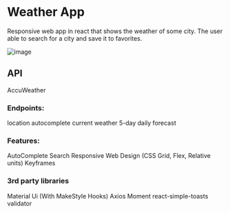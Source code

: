 # Weather App

Responsive web app in react that shows the weather of some city.
The user able to search for a city and save it to favorites.

![image](https://user-images.githubusercontent.com/77960372/116805549-ecd31080-ab2f-11eb-9669-f46b781f042f.png)


## API

AccuWeather

### Endpoints:

location autocomplete
current weather
5-day daily forecast

### Features:

AutoComplete Search
Responsive Web Design (CSS Grid, Flex, Relative units)
Keyframes

### 3rd party libraries

Material Ui (With MakeStyle Hooks)
Axios
Moment
react-simple-toasts
validator

